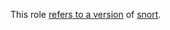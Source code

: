 This role [refers to a version](https://github.com/robertdebock/ansible-role-snort/blob/master/vars/main.yml) of [snort](https://www.snort.org/downloads).
